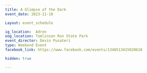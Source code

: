 ```yaml
---
title: A Glimpse of the Dark
event_date: 2023-11-10

Layout: event_schedule

ig_location:  Adron
oog_location: Tomlinson Run State Park
event_director: Devin Pusateri
type: Weekend Event
facebook_link: https://www.facebook.com/events/1346513415920618

hidden: true

---
```


# 